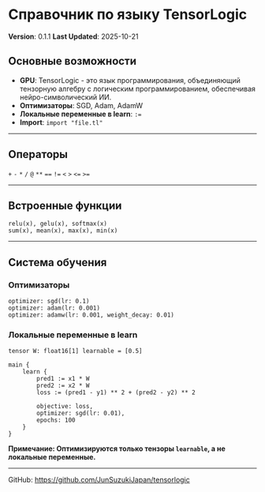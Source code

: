 # Справочник по языку TensorLogic

**Version**: 0.1.1
**Last Updated**: 2025-10-21

## Основные возможности

- **GPU**: TensorLogic - это язык программирования, объединяющий тензорную алгебру с логическим программированием, обеспечивая нейро-символический ИИ.
- **Оптимизаторы**: SGD, Adam, AdamW
- **Локальные переменные в learn**: `:=`
- **Import**: `import "file.tl"`

---

## Операторы

`+` `-` `*` `/` `@` `**` `==` `!=` `<` `>` `<=` `>=`

---

## Встроенные функции

```tensorlogic
relu(x), gelu(x), softmax(x)
sum(x), mean(x), max(x), min(x)
```

---

## Система обучения

### Оптимизаторы

```tensorlogic
optimizer: sgd(lr: 0.1)
optimizer: adam(lr: 0.001)
optimizer: adamw(lr: 0.001, weight_decay: 0.01)
```

### Локальные переменные в learn

```tensorlogic
tensor W: float16[1] learnable = [0.5]

main {
    learn {
        pred1 := x1 * W
        pred2 := x2 * W
        loss := (pred1 - y1) ** 2 + (pred2 - y2) ** 2
        
        objective: loss,
        optimizer: sgd(lr: 0.01),
        epochs: 100
    }
}
```

**Примечание: Оптимизируются только тензоры `learnable`, а не локальные переменные.**

---

GitHub: https://github.com/JunSuzukiJapan/tensorlogic
